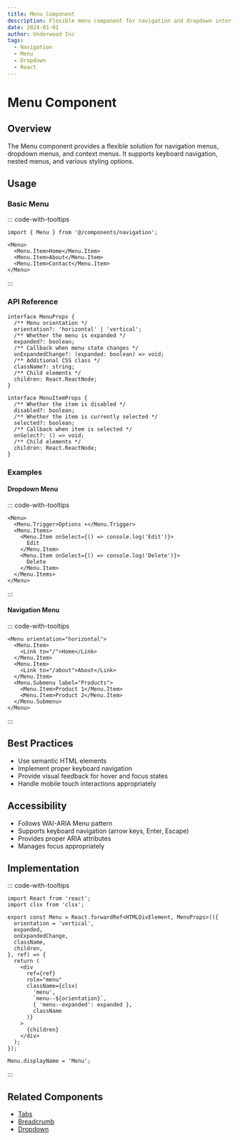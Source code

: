 ```yaml
---
title: Menu Component
description: Flexible menu component for navigation and dropdown interfaces
date: 2024-01-01
author: Underwood Inc
tags:
  - Navigation
  - Menu
  - Dropdown
  - React
---
```


# Menu Component

## Overview

The Menu component provides a flexible solution for navigation menus, dropdown menus, and context menus. It supports keyboard navigation, nested menus, and various styling options.

## Usage

### Basic Menu

::: code-with-tooltips
```tsx
import { Menu } from '@/components/navigation';

<Menu>
  <Menu.Item>Home</Menu.Item>
  <Menu.Item>About</Menu.Item>
  <Menu.Item>Contact</Menu.Item>
</Menu>
```
:::

### API Reference

```tsx
interface MenuProps {
  /** Menu orientation */
  orientation?: 'horizontal' | 'vertical';
  /** Whether the menu is expanded */
  expanded?: boolean;
  /** Callback when menu state changes */
  onExpandedChange?: (expanded: boolean) => void;
  /** Additional CSS class */
  className?: string;
  /** Child elements */
  children: React.ReactNode;
}

interface MenuItemProps {
  /** Whether the item is disabled */
  disabled?: boolean;
  /** Whether the item is currently selected */
  selected?: boolean;
  /** Callback when item is selected */
  onSelect?: () => void;
  /** Child elements */
  children: React.ReactNode;
}
```

### Examples

#### Dropdown Menu

::: code-with-tooltips
```tsx
<Menu>
  <Menu.Trigger>Options ▾</Menu.Trigger>
  <Menu.Items>
    <Menu.Item onSelect={() => console.log('Edit')}>
      Edit
    </Menu.Item>
    <Menu.Item onSelect={() => console.log('Delete')}>
      Delete
    </Menu.Item>
  </Menu.Items>
</Menu>
```
:::

#### Navigation Menu

::: code-with-tooltips
```tsx
<Menu orientation="horizontal">
  <Menu.Item>
    <Link to="/">Home</Link>
  </Menu.Item>
  <Menu.Item>
    <Link to="/about">About</Link>
  </Menu.Item>
  <Menu.Submenu label="Products">
    <Menu.Item>Product 1</Menu.Item>
    <Menu.Item>Product 2</Menu.Item>
  </Menu.Submenu>
</Menu>
```
:::

## Best Practices

- Use semantic HTML elements
- Implement proper keyboard navigation
- Provide visual feedback for hover and focus states
- Handle mobile touch interactions appropriately

## Accessibility

- Follows WAI-ARIA Menu pattern
- Supports keyboard navigation (arrow keys, Enter, Escape)
- Provides proper ARIA attributes
- Manages focus appropriately

## Implementation

::: code-with-tooltips
```tsx
import React from 'react';
import clsx from 'clsx';

export const Menu = React.forwardRef<HTMLDivElement, MenuProps>(({
  orientation = 'vertical',
  expanded,
  onExpandedChange,
  className,
  children,
}, ref) => {
  return (
    <div
      ref={ref}
      role="menu"
      className={clsx(
        'menu',
        `menu--${orientation}`,
        { 'menu--expanded': expanded },
        className
      )}
    >
      {children}
    </div>
  );
});

Menu.displayName = 'Menu';
```
:::

## Related Components

- [Tabs](./tabs.md)
- [Breadcrumb](./breadcrumb.md)
- [Dropdown](../overlay/contextual-overlays/dropdown.md)